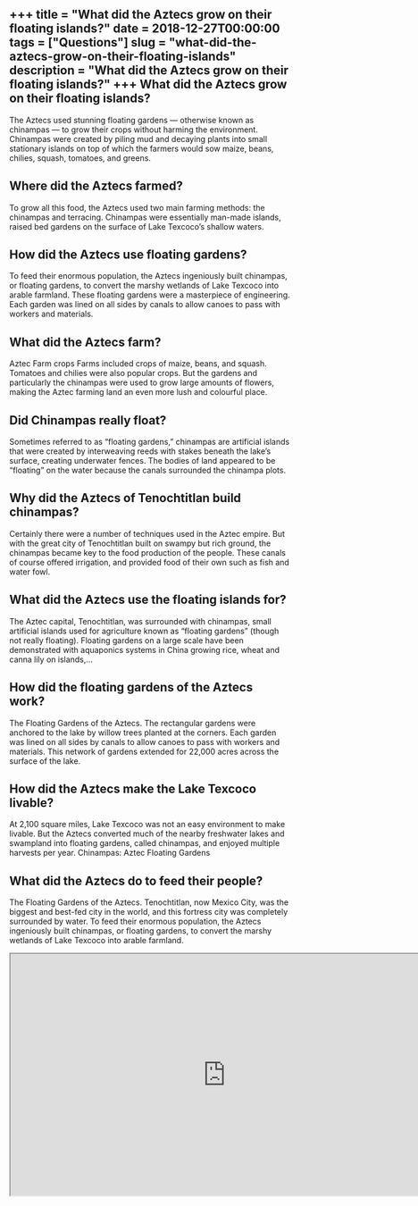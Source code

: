 +++
title = "What did the Aztecs grow on their floating islands?"
date = 2018-12-27T00:00:00
tags = ["Questions"]
slug = "what-did-the-aztecs-grow-on-their-floating-islands"
description = "What did the Aztecs grow on their floating islands?"
+++
What did the Aztecs grow on their floating islands?
---------------------------------------------------

The Aztecs used stunning floating gardens — otherwise known as chinampas — to grow their crops without harming the environment. Chinampas were created by piling mud and decaying plants into small stationary islands on top of which the farmers would sow maize, beans, chilies, squash, tomatoes, and greens.

Where did the Aztecs farmed?
----------------------------

To grow all this food, the Aztecs used two main farming methods: the chinampas and terracing. Chinampas were essentially man-made islands, raised bed gardens on the surface of Lake Texcoco’s shallow waters.

How did the Aztecs use floating gardens?
----------------------------------------

To feed their enormous population, the Aztecs ingeniously built chinampas, or floating gardens, to convert the marshy wetlands of Lake Texcoco into arable farmland. These floating gardens were a masterpiece of engineering. Each garden was lined on all sides by canals to allow canoes to pass with workers and materials.

What did the Aztecs farm?
-------------------------

Aztec Farm crops Farms included crops of maize, beans, and squash. Tomatoes and chilies were also popular crops. But the gardens and particularly the chinampas were used to grow large amounts of flowers, making the Aztec farming land an even more lush and colourful place.

Did Chinampas really float?
---------------------------

Sometimes referred to as “floating gardens,” chinampas are artificial islands that were created by interweaving reeds with stakes beneath the lake’s surface, creating underwater fences. The bodies of land appeared to be “floating” on the water because the canals surrounded the chinampa plots.

Why did the Aztecs of Tenochtitlan build chinampas?
---------------------------------------------------

Certainly there were a number of techniques used in the Aztec empire. But with the great city of Tenochtitlan built on swampy but rich ground, the chinampas became key to the food production of the people. These canals of course offered irrigation, and provided food of their own such as fish and water fowl.

What did the Aztecs use the floating islands for?
-------------------------------------------------

The Aztec capital, Tenochtitlan, was surrounded with chinampas, small artificial islands used for agriculture known as “floating gardens” (though not really floating). Floating gardens on a large scale have been demonstrated with aquaponics systems in China growing rice, wheat and canna lily on islands,…

How did the floating gardens of the Aztecs work?
------------------------------------------------

The Floating Gardens of the Aztecs. The rectangular gardens were anchored to the lake by willow trees planted at the corners. Each garden was lined on all sides by canals to allow canoes to pass with workers and materials. This network of gardens extended for 22,000 acres across the surface of the lake.

How did the Aztecs make the Lake Texcoco livable?
-------------------------------------------------

At 2,100 square miles, Lake Texcoco was not an easy environment to make livable. But the Aztecs converted much of the nearby freshwater lakes and swampland into floating gardens, called chinampas, and enjoyed multiple harvests per year. Chinampas: Aztec Floating Gardens

What did the Aztecs do to feed their people?
--------------------------------------------

The Floating Gardens of the Aztecs. Tenochtitlan, now Mexico City, was the biggest and best-fed city in the world, and this fortress city was completely surrounded by water. To feed their enormous population, the Aztecs ingeniously built chinampas, or floating gardens, to convert the marshy wetlands of Lake Texcoco into arable farmland.

<iframe allow="accelerometer; autoplay; clipboard-write; encrypted-media; gyroscope; picture-in-picture" allowfullscreen="" class="__youtube_prefs__  epyt-is-override  no-lazyload" data-no-lazy="1" data-origheight="433" data-origwidth="770" data-skipgform_ajax_framebjll="" height="433" id="_ytid_76462" loading="lazy" src="https://www.youtube.com/embed/20CpPJnAcnw?enablejsapi=1&autoplay=0&cc_load_policy=0&cc_lang_pref=&iv_load_policy=1&loop=0&modestbranding=0&rel=1&fs=1&playsinline=0&autohide=2&theme=dark&color=red&controls=1&" title="YouTube player" width="770"></iframe>